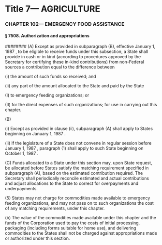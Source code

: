 
# Title 7— AGRICULTURE
### CHAPTER 102— EMERGENCY FOOD ASSISTANCE
#### § 7508. Authorization and appropriations
######## (A) Except as provided in subparagraph (B), effective January 1, 1987 , to be eligible to receive funds under this subsection, a State shall provide in cash or in kind (according to procedures approved by the Secretary for certifying these in-kind contributions) from non-Federal sources a contribution equal to the difference between

(i) the amount of such funds so received; and

(ii) any part of the amount allocated to the State and paid by the State

(I) to emergency feeding organizations; or

(II) for the direct expenses of such organizations; for use in carrying out this chapter.

(B)

(i) Except as provided in clause (ii), subparagraph (A) shall apply to States beginning on January 1, 1987 .

(ii) If the legislature of a State does not convene in regular session before January 1, 1987 , paragraph (1) shall apply to such State beginning on October 1, 1987 .

(C) Funds allocated to a State under this section may, upon State request, be allocated before States satisfy the matching requirement specified in subparagraph (A), based on the estimated contribution required. The Secretary shall periodically reconcile estimated and actual contributions and adjust allocations to the State to correct for overpayments and underpayments.

(5) States may not charge for commodities made available to emergency feeding organizations, and may not pass on to such organizations the cost of any matching requirements, under this chapter.

(b) The value of the commodities made available under this chapter and the funds of the Corporation used to pay the costs of initial processing, packaging (including forms suitable for home use), and delivering commodities to the States shall not be charged against appropriations made or authorized under this section.
